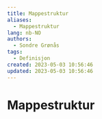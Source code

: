```yaml
---
title: Mappestruktur
aliases: 
  - Mappestruktur
lang: nb-NO
authors:
  - Sondre Grønås
tags:
  - Definisjon
created: 2023-05-03 10:56:46
updated: 2023-05-03 10:56:46
---
```

# Mappestruktur
